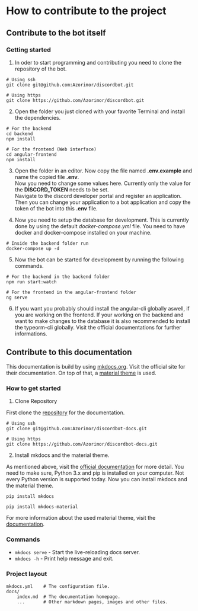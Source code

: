 # How to contribute to the project
## Contribute to the bot itself
### Getting started
1) In oder to start programming and contributing you need to clone the repository of the bot.

```
# Using ssh
git clone git@github.com:Azorimor/discordbot.git

# Using https
git clone https://github.com/Azorimor/discordbot.git
```

2) Open the folder you just cloned with your favorite Terminal and install the dependencies.

```
# For the backend
cd backend
npm install

# For the frontend (Web interface)
cd angular-frontend 
npm install
```

3) Open the folder in an editor. Now copy the file named **.env.example** and name the copied file **.env**.  
Now you need to change some values here. Currently only the value for the **DISCORD_TOKEN** needs to be set.  
Navigate to the discord developer portal and register an application. Then you can change your application to a bot application and copy the token of the bot into this **.env** file.

4) Now you need to setup the database for development. This is currently done by using the default *docker-compose.yml* file. You need to have docker and docker-compose installed on your machine.

```
# Inside the backend folder run
docker-compose up -d
```

5) Now the bot can be started for development by running the following commands.

```
# For the backend in the backend folder
npm run start:watch

# For the frontend in the angular-frontend folder
ng serve
```

6) If you want you probably should install the angular-cli globally aswell, if you are working on the frontend. 
If your working on the backend and want to make changes to the database it is also recommended to install the typeorm-cli globally.
Visit the official documentations for further informations.

## Contribute to this documentation
This documentation is build by using [mkdocs.org](https://www.mkdocs.org). Visit the official site for their documentation.
On top of that, a [material theme](https://squidfunk.github.io/mkdocs-material/) is used.

### How to get started 
1) Clone Repository  

First clone the [repository](https://github.com/Azorimor/discordbot-docs) for the documentation.

```
# Using ssh
git clone git@github.com:Azorimor/discordbot-docs.git

# Using https
git clone https://github.com/Azorimor/discordbot-docs.git
```

2) Install mkdocs and the material theme.  

As mentioned above, visit the [official documentation](https://www.mkdocs.org/#installation) for more detail.
You need to make sure, Python 3.x and pip is installed on your computer. Not every Python version is supported today.
Now you can install mkdocs and the material theme. 

```
pip install mkdocs
```

```
pip install mkdocs-material
```

For more information about the used material theme, visit the [documentation](https://squidfunk.github.io/mkdocs-material/getting-started/).

### Commands

* `mkdocs serve` - Start the live-reloading docs server.
* `mkdocs -h` - Print help message and exit.

### Project layout

    mkdocs.yml    # The configuration file.
    docs/
        index.md  # The documentation homepage.
        ...       # Other markdown pages, images and other files.